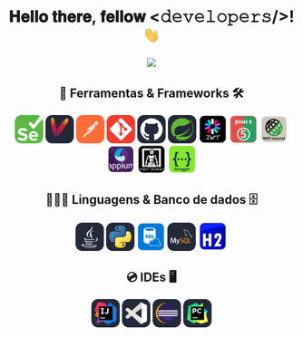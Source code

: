 <div>
<h1 align="center"> 𝐇𝐞𝐥𝐥𝐨 𝐭𝐡𝐞𝐫𝐞, 𝐟𝐞𝐥𝐥𝐨𝐰 <𝚍𝚎𝚟𝚎𝚕𝚘𝚙𝚎𝚛𝚜/>! <img src="https://github.com/ABSphreak/ABSphreak/blob/master/gifs/Hi.gif?raw=true" width="30px"></h1>
</div>

<p align="center">
  <img height="350px" src="https://github.com/edilson-santiago-da-silva/edilson-santiago-da-silva/blob/main/Perfil/Perfil/average.gif" />


<div>
<h2 align="center"> 🧰 Ferramentas & Frameworks 🛠</h2>
</div>
<p align="center">
  <img height="50px" src="https://github.com/tandpfun/skill-icons/blob/main/icons/Selenium.svg">
  <img height="50px" src="https://github.com/tandpfun/skill-icons/blob/main/icons/Maven-Dark.svg">
  <img height="50px" src="https://github.com/tandpfun/skill-icons/blob/main/icons/Postman.svg">
  <img height="50px" src="https://github.com/tandpfun/skill-icons/blob/main/icons/Git.svg">
  <img height="50px" src="https://github.com/tandpfun/skill-icons/blob/main/icons/Github-Dark.svg">
  <img height=50px" src="https://github.com/tandpfun/skill-icons/blob/main/icons/Spring-Dark.svg">
  <img height="50px" src="https://github.com/edilson-santiago-da-silva/edilson-santiago-da-silva/blob/main/Perfil/logo-ferramentas/jwt..png"> 
  <img height="50px" src="https://github.com/edilson-santiago-da-silva/edilson-santiago-da-silva/blob/main/Perfil/logo-ferramentas/junit..png">
  <img height="50px" src="https://github.com/edilson-santiago-da-silva/edilson-santiago-da-silva/blob/main/Perfil/logo-ferramentas/restassured..png">
  <img height="50px" src="https://github.com/edilson-santiago-da-silva/edilson-santiago-da-silva/blob/main/Perfil/logo-ferramentas/appium..png">
  <img height="50px" src="https://github.com/edilson-santiago-da-silva/edilson-santiago-da-silva/blob/main/Perfil/logo-ferramentas/robot..png">
  <img height="50px" src="https://github.com/edilson-santiago-da-silva/edilson-santiago-da-silva/blob/main/Perfil/logo-ferramentas/swagger..png">
 </p>

<div>
<h2 align="center">👩🏽‍💻 Linguagens & Banco de dados 🗄</h2>
</div>
<p align="center">
  <img height="50px" src="https://github.com/tandpfun/skill-icons/blob/main/icons/Java-Dark.svg" />
  <img height="50px" src="https://github.com/tandpfun/skill-icons/blob/main/icons/Python-Dark.svg" />
  <img height="50px" src="https://github.com/edilson-santiago-da-silva/edilson-santiago-da-silva/blob/main/Perfil/logo-ferramentas/sql..png" />
  <img height="50px" src="https://github.com/tandpfun/skill-icons/blob/main/icons/MySQL-Dark.svg">
  <img height="52px" src="https://github.com/edilson-santiago-da-silva/edilson-santiago-da-silva/blob/main/Perfil/logo-ferramentas/h2..png">
</p>

<div>
<h2 align="center">💿 IDEs 🖥</h2>
</div>

 
<p align="center">
    <img height="50px" src="https://github.com/tandpfun/skill-icons/blob/main/icons/Idea-Dark.svg">
    <img height="50px" src="https://github.com/tandpfun/skill-icons/blob/main/icons/VSCode-Dark.svg">
    <img height="50px" src="https://github.com/tandpfun/skill-icons/blob/main/icons/Eclipse-Dark.svg">
    <img height="50px" src="https://github.com/tandpfun/skill-icons/blob/main/icons/PyCharm-Dark.svg">
</p>

